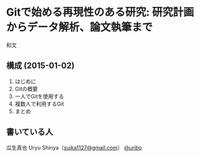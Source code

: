 # Gitで始める再現性のある研究: 研究計画からデータ解析、論文執筆まで

和文

## 構成 (2015-01-02)

1. はじめに
2. Gitの概要
3. 一人でGitを使用する
4. 複数人で利用するGit
5. まとめ

## 書いている人

瓜生真也 Uryu Shinya（suika1127@gmail.com） [@uribo](https://github.com/uribo)